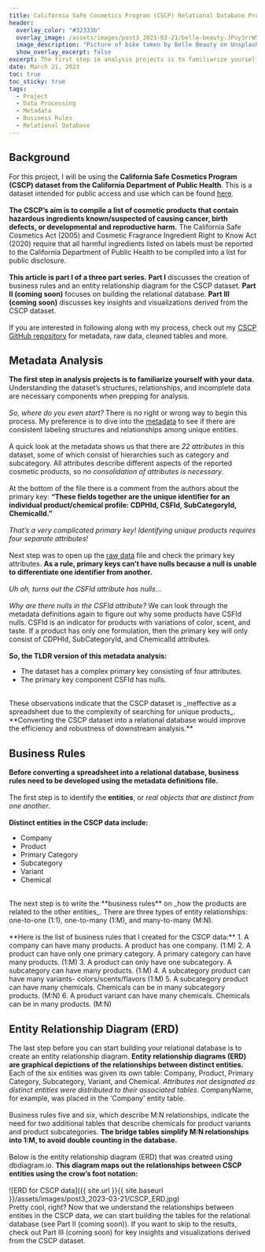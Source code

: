 ```yaml
---
title: California Safe Cosmetics Program (CSCP) Relational Database Project Part I
header:
  overlay_color: "#32333b"
  overlay_image: /assets/images/post3_2023-03-21/belle-beauty-JPvy3rrWSeM-unsplash.jpg
  image_description: "Picture of bike taken by Belle Beauty on Unsplash"
  show_overlay_excerpt: false
excerpt: The first step in analysis projects is to familiarize yourself with your data. Understanding the dataset’s structures, relationships, and incomplete data are necessary components when prepping for analysis…
date: March 21, 2023
toc: true
toc_sticky: true
tags:
  - Project
  - Data Processing
  - Metadata
  - Business Rules
  - Relational Database
---
```

## Background

For this project, I will be using the **California Safe Cosmetics Program (CSCP) dataset from the California Department of Public Health**. This is a dataset intended for public access and use which can be found <a href="https://catalog.data.gov/dataset/chemicals-in-cosmetics-7d6ab">here</a>.
<br><br>
**The CSCP’s aim is to compile a list of cosmetic products that contain hazardous ingredients known/suspected of causing cancer, birth defects, or developmental and reproductive harm.** The California Safe Cosmetics Act (2005) and Cosmetic Fragrance Ingredient Right to Know Act (2020) require that all harmful ingredients listed on labels must be reported to the California Department of Public Health to be compiled into a list for public disclosure. 
<br><br>
**This article is part I of a three part series.** **Part I** discusses the creation of business rules and an entity relationship diagram for the CSCP dataset. **Part II (coming soon)** focuses on building the relational database. **Part III (coming soon)** discusses key insights and visualizations derived from the CSCP dataset. 
<br><br>
If you are interested in following along with my process, check out my <a href="https://github.com/hjkissinger/CSCP-RelationalDB">CSCP GitHub repository</a> for metadata, raw data, cleaned tables and more.

## Metadata Analysis

**The first step in analysis projects is to familiarize yourself with your data.** Understanding the dataset’s structures, relationships, and incomplete data are necessary components when prepping for analysis. 
<br><br>
_So, where do you even start?_ There is no right or wrong way to begin this process. My preference is to dive into the <a href="https://github.com/hjkissinger/CSCP-RelationalDB/blob/main/CSV-files/chemicalsincosmetics-dd.xlsx">metadata</a> to see if there are consistent labeling structures and relationships among unique entities. 
<br><br>
A quick look at the metadata shows us that there are _22 attributes_ in this dataset, some of which consist of hierarchies such as category and subcategory. All attributes describe different aspects of the reported cosmetic products, so _no consolidation of attributes is necessary_.
<br><br>
At the bottom of the file there is a comment from the authors about the primary key: **“These fields together are the unique identifier for an individual product/chemical profile: CDPHId, CSFId, SubCategoryId, ChemicalId.”** 
<br><br>
_That’s a very complicated primary key! Identifying unique products requires four separate attributes!_
<br><br>
Next step was to open up the <a href="https://github.com/hjkissinger/CSCP-RelationalDB/blob/main/CSV-files/cscpopendata%20copy.csv.zip">raw data</a> file and check the primary key attributes. **As a rule, primary keys can’t have nulls because a null is unable to differentiate one identifier from another.** 
<br><br>
_Uh oh, turns out the CSFId attribute has nulls..._
<br><br>
_Why are there nulls in the CSFId attribute?_ We can look through the metadata definitions again to figure out why some products have CSFId nulls. CSFId is an indicator for products with variations of color, scent, and taste. If a product has only one formulation, then the primary key will only consist of CDPHId, SubCategoryId, and ChemicalId attributes. 
<br><br>
**So, the TLDR version of this metadata analysis:**
* The dataset has a complex primary key consisting of four attributes.
* The primary key component CSFId has nulls.

<br>
These observations indicate that the CSCP dataset is _ineffective as a spreadsheet due to the complexity of searching for unique products_. **Converting the CSCP dataset into a relational database would improve the efficiency and robustness of downstream analysis.**

## Business Rules

**Before converting a spreadsheet into a relational database, business rules need to be developed using the metadata definitions file.** 
<br><br>
The first step is to identify the **entities**, or _real objects that are distinct from one another_. 
<br><br>
**Distinct entities in the CSCP data include:**
* Company
* Product
* Primary Category
* Subcategory
* Variant
* Chemical

<br>
The next step is to write the **business rules** on _how the products are related to the other entities_. There are three types of entity relationships: one-to-one (1:1), one-to-many (1:M), and many-to-many (M:N).
<br><br>
**Here is the list of business rules that I created for the CSCP data:**
1. A company can have many products. A product has one company. (1:M)
2. A product can have only one primary category. A primary category can have many products. (1:M)
3. A product can only have one subcategory. A subcategory can have many products. (1:M)
4. A subcategory product can have many variants- colors/scents/flavors (1:M)
5. A subcategory product can have many chemicals. Chemicals can be in many subcategory products. (M:N)
6. A product variant can have many chemicals. Chemicals can be in many products. (M:N)

## Entity Relationship Diagram (ERD)

The last step before you can start building your relational database is to create an entity relationship diagram. **Entity relationship diagrams (ERD) are graphical depictions of the relationships between distinct entities.** Each of the six entities was given its own table: Company, Product, Primary Category, Subcategory, Variant, and Chemical. _Attributes not designated as distinct entities were distributed to their associated tables_. CompanyName, for example, was placed in the ‘Company’ entity table.
<br><br>
Business rules five and six, which describe M:N relationships, indicate the need for two additional tables that describe chemicals for product variants and product subcategories. **The bridge tables simplify M:N relationships into 1:M, to avoid double counting in the database.**
<br><br>
Below is the entity relationship diagram (ERD) that was created using dbdiagram.io. **This diagram maps out the relationships between CSCP entities using the crow’s foot notation:**
<br><br>
![ERD for CSCP data]({{ site.url }}{{ site.baseurl }}/assets/images/post3_2023-03-21/CSCP_ERD.jpg)
<br>
Pretty cool, right? Now that we understand the relationships between entities in the CSCP data, we can start building the tables for the relational database (see Part II (coming soon)). If you want to skip to the results, check out Part III (coming soon) for key insights and visualizations derived from the CSCP dataset.
